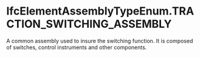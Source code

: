 IfcElementAssemblyTypeEnum.TRACTION_SWITCHING_ASSEMBLY
======================================================
A common assembly used to insure the switching function. It is composed of
switches, control instruments and other components.  


